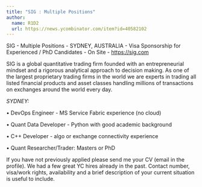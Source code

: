 ```yaml
---
title: "SIG : Multiple Positions"
author:
  name: R1D2
  url: https://news.ycombinator.com/item?id=40582102
---
```

SIG - Multiple Positions - SYDNEY, AUSTRALIA - Visa Sponsorship for Experienced &#x2F; PhD Candidates - On Site - <a href="https:&#x2F;&#x2F;sig.com" rel="nofollow">https:&#x2F;&#x2F;sig.com</a>

SIG is a global quantitative trading firm founded with an entrepreneurial mindset and a rigorous analytical approach to decision making. As one of the largest proprietary trading firms in the world we are experts in trading all listed financial products and asset classes handling millions of transactions on exchanges around the world every day.

*SYDNEY:*

• DevOps Engineer - MS Service Fabric experience (no cloud)

• Quant Data Developer - Python with good academic background

• C++ Developer - algo or exchange connectivity experience

• Quant Researcher&#x2F;Trader: Masters or PhD

If you have not previously applied please send me your CV (email in the profile). We had a few great YC hires already in the past. Contact number, visa&#x2F;work rights, availability and a brief description of your current situation is useful to include.
